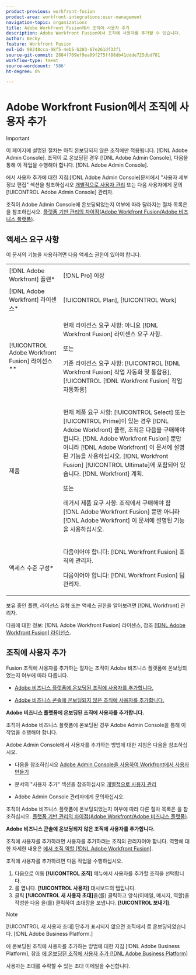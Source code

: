 ```yaml
---
product-previous: workfront-fusion
product-area: workfront-integrations;user-management
navigation-topic: organizations
title: Adobe Workfront Fusion에서 조직에 사용자 추가
description: Adobe Workfront Fusion에서 조직에 사용자를 추가할 수 있습니다.
author: Becky
feature: Workfront Fusion
exl-id: 98248cca-98f5-4eb5-b203-67e261df33f1
source-git-commit: 2884f709ef9ea89f275ff88db41ddde725dbd781
workflow-type: tm+mt
source-wordcount: '586'
ht-degree: 0%

---
```


# Adobe Workfront Fusion에서 조직에 사용자 추가

>[!IMPORTANT]
>
>이 페이지에 설명된 절차는 아직 온보딩되지 않은 조직에만 적용됩니다. [!DNL Adobe Admin Console]. 조직이 로 온보딩된 경우 [!DNL Adobe Admin Console], 다음을 통해 이 작업을 수행해야 합니다. [!DNL Adobe Admin Console].
>
>에서 사용자 추가에 대한 지침:[!DNL  Adobe Admin Console]문서에서 &quot;사용자 세부 정보 편집&quot; 섹션을 참조하십시오 [개별적으로 사용자 관리](https://helpx.adobe.com/enterprise/using/manage-users-individually.html) 또는 다음 사용자에게 문의 [!UICONTROL Adobe Admin Console] 관리자.
>
>조직이 Adobe Admin Console에 온보딩되었는지 여부에 따라 달라지는 절차 목록은 을 참조하십시오. [플랫폼 기반 관리의 차이점(Adobe Workfront Fusion/Adobe 비즈니스 플랫폼)](../../../quicksilver/workfront-fusion/fusion-in-admin-console/fusion-in-admin-console.md).

## 액세스 요구 사항

이 문서의 기능을 사용하려면 다음 액세스 권한이 있어야 합니다.

<table style="table-layout:auto">
 <col> 
 <col> 
 <tbody> 
  <tr> 
    <td role="rowheader">[!DNL Adobe Workfront] 플랜*</td> 
   <td> <p>[!DNL Pro] 이상</p> </td> 
  </tr> 
   <tr> 
    <td role="rowheader">[!DNL Adobe Workfront] 라이센스*</td> 
    <td> <p>[!UICONTROL Plan], [!UICONTROL Work]</p> </td> 
   </tr>
   <tr> 
   <td role="rowheader">[!UICONTROL Adobe Workfront Fusion] 라이선스**</td> 
   <td>
   <p>현재 라이선스 요구 사항: 아니요 [!DNL Workfront Fusion] 라이센스 요구 사항.</p>
   <p>또는</p>
   <p>기존 라이선스 요구 사항: [!UICONTROL [!DNL Workfront Fusion] 작업 자동화 및 통합용], [!UICONTROL [!DNL Workfront Fusion] 작업 자동화용]</p>
   </td>
  </tr> 
  <tr> 
   <td role="rowheader">제품</td> 
   <td>
   <p>현재 제품 요구 사항: [!UICONTROL Select] 또는 [!UICONTROL Prime]이 있는 경우 [!DNL Adobe Workfront] 플랜, 조직은 다음을 구매해야 합니다. [!DNL Adobe Workfront Fusion] 뿐만 아니라 [!DNL Adobe Workfront] 이 문서에 설명된 기능을 사용하십시오. [!DNL Workfront Fusion] [!UICONTROL Ultimate]에 포함되어 있습니다. [!DNL Workfront] 계획.</p>
   <p>또는</p>
   <p>레거시 제품 요구 사항: 조직에서 구매해야 함 [!DNL Adobe Workfront Fusion] 뿐만 아니라 [!DNL Adobe Workfront] 이 문서에 설명된 기능을 사용하십시오.</p>
   </td> 
  </tr> 
  <tr data-mc-conditions=""> 
   <td role="rowheader">액세스 수준 구성*</td> 
   <td> 
     <p>다음이어야 합니다: [!DNL Workfront Fusion] 조직의 관리자.</p>
     <p>다음이어야 합니다: [!DNL Workfront Fusion] 팀 관리자.</p>
   </td> 
  </tr> 
 </tbody> 
</table>

보유 중인 플랜, 라이선스 유형 또는 액세스 권한을 알아보려면 [!DNL Workfront] 관리자.

다음에 대한 정보: [!DNL Adobe Workfront Fusion] 라이센스, 참조 [[!DNL Adobe Workfront Fusion] 라이선스](../../workfront-fusion/get-started/license-automation-vs-integration.md).

## 조직에 사용자 추가

<p>Fusion 조직에 사용자를 추가하는 절차는 조직이 Adobe 비즈니스 플랫폼에 온보딩되었는지 여부에 따라 다릅니다. </p>
<ul>
<li> <p><a href="#add-a-user-to-an-organization-that-has-been-onboarded-to-the-adobe-business-platform" class="MCXref xref">Adobe 비즈니스 플랫폼에 온보딩된 조직에 사용자를 추가합니다.</a> </p> </li>
<li> <p><a href="#add-a-user-to-an-organization-that-has-not-been-onboarded-to-the-adobe-business-console" class="MCXref xref">Adobe 비즈니스 콘솔에 온보딩되지 않은 조직에 사용자를 추가합니다.</a> </p> </li>
</ul>
<div>
<p><strong>Adobe 비즈니스 플랫폼에 온보딩된 조직에 사용자를 추가합니다.</strong></p>
<p>조직이 Adobe 비즈니스 플랫폼에 온보딩된 경우 Adobe Admin Console을 통해 이 작업을 수행해야 합니다.</p>
<p>Adobe Admin Console에서 사용자를 추가하는 방법에 대한 지침은 다음을 참조하십시오.</p>
<ul>
<li> <p>다음을 참조하십시오 <a href="../../administration-and-setup/add-users/create-and-manage-users/admin-console.md#create" class="MCXref xref">Adobe Admin Console을 사용하여 Workfront에서 사용자 만들기</a></p> </li>
<li> <p>문서의 "사용자 추가" 섹션을 참조하십시오 <a href="https://helpx.adobe.com/enterprise/using/manage-users-individually.html">개별적으로 사용자 관리</a></p> </li>
<li> <p>Adobe Admin Console 관리자에게 문의하십시오.</p> </li>
</ul>
<p>조직이 Adobe 비즈니스 플랫폼에 온보딩되었는지 여부에 따라 다른 절차 목록은 을 참조하십시오. <a href="../../administration-and-setup/get-started-wf-administration/actions-in-admin-console.md" class="MCXref xref">플랫폼 기반 관리의 차이점(Adobe Workfront/Adobe 비즈니스 플랫폼)</a>.</p>
</div>
<p><strong>Adobe 비즈니스 콘솔에 온보딩되지 않은 조직에 사용자를 추가합니다.</strong></p>

조직에 사용자를 추가하려면 사용자를 추가하려는 조직의 관리자여야 합니다. 역할에 대한 자세한 내용은 [에서 조직 역할 [!DNL Adobe Workfront Fusion]](../../workfront-fusion/organizations/organization-roles.md).

조직에 사용자를 추가하려면 다음 작업을 수행하십시오.

1. 다음으로 이동 **[!UICONTROL 조직]** 메뉴에서 사용자를 추가할 조직을 선택합니다.
1. 를 엽니다. **[!UICONTROL 사용자]** 대시보드의 탭입니다.
1. 클릭 **[!UICONTROL 새 사용자 초대]**&#x200B;을(를) 클릭하고 양식(이메일, 메시지, 역할)을 작성한 다음 을(를) 클릭하여 초대장을 보냅니다. **[!UICONTROL 보내기]**.

>[!NOTE]
>
>   
><p>[!UICONTROL 새 사용자 초대] 단추가 표시되지 않으면 조직에서 로 온보딩되었습니다. [!DNL Adobe Business Platform.] </p>
>
>   <p>에 온보딩된 조직에 사용자를 추가하는 방법에 대한 지침 [!DNL Adobe Business Platform], 참조 <a href="#add-a-user-to-an-organization-that-has-been-onboarded-to-the-adobe-business-platform" class="MCXref xref">에 온보딩된 조직에 사용자 추가 [!DNL Adobe Business Platform]</a></p>

사용자는 초대를 수락할 수 있는 초대 이메일을 수신합니다.
